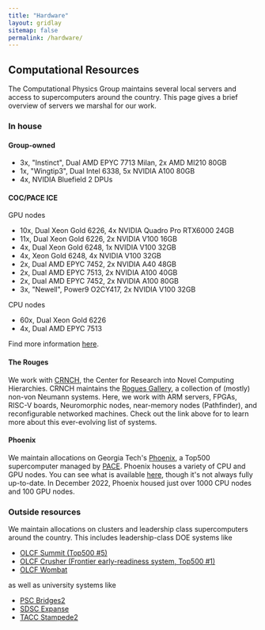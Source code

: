 ```yaml
---
title: "Hardware"
layout: gridlay
sitemap: false
permalink: /hardware/
---
```


## Computational Resources

The Computational Physics Group maintains several local servers and access to supercomputers around the country.
This page gives a brief overview of servers we marshal for our work.

### In house

<div class="jumbotron">

#### Group-owned

* 3x, "Instinct", Dual AMD EPYC 7713 Milan, 2x AMD MI210 80GB
* 1x, "Wingtip3", Dual Intel 6338, 5x NVIDIA A100 80GB
* 4x, NVIDIA Bluefield 2 DPUs

#### COC/PACE ICE

GPU nodes
* 10x, Dual Xeon Gold 6226, 4x NVIDIA Quadro Pro RTX6000 24GB
* 11x, Dual Xeon Gold 6226, 2x NVIDIA V100 16GB
* 4x,	Dual Xeon Gold 6248, 1x NVIDIA V100 32GB
* 4x, Xeon Gold 6248, 4x NVIDIA V100 32GB
* 2x,	Dual AMD EPYC 7452,	2x NVIDIA A40 48GB
* 2x,	Dual AMD EPYC 7513,	2x NVIDIA A100 40GB
* 2x,	Dual AMD EPYC 7452,	2x NVIDIA A100 80GB
* 3x, "Newell", Power9 O2CY417, 2x NVIDIA V100 32GB

CPU nodes
* 60x, Dual Xeon Gold 6226 
* 4x,	Dual AMD EPYC 7513

Find more information [here](https://docs.pace.gatech.edu/ice_cluster/ice/).

#### The Rouges 

We work with [CRNCH](https://crnch.gatech.edu/), the Center for Research into Novel Computing Hierarchies.
CRNCH maintains the [Rogues Gallery](https://gt-crnch-rg.readthedocs.io/en/main/general/rg-hardware.html), a collection of (mostly) non-von Neumann systems. 
Here, we work with ARM servers, FPGAs, RISC-V boards, Neuromorphic nodes, near-memory nodes (Pathfinder), and reconfigurable networked machines.
Check out the link above for to learn more about this ever-evolving list of systems.

#### Phoenix

We maintain allocations on Georgia Tech's [Phoenix](https://docs.pace.gatech.edu/phoenix_cluster/gettingstarted_phnx/), a Top500 supercomputer managed by [PACE](https://pace.gatech.edu/).
Phoenix houses a variety of CPU and GPU nodes.
You can see what is available [here](https://docs.pace.gatech.edu/phoenix_cluster/resources_phnx/), though it's not always fully up-to-date.
In December 2022, Phoenix housed just over 1000 CPU nodes and 100 GPU nodes.

</div>

### Outside resources

<div class="jumbotron">

We maintain allocations on clusters and leadership class supercomputers around the country. 
This includes leadership-class DOE systems like
* [OLCF Summit (Top500 #5)](https://www.olcf.ornl.gov/summit/)
* [OLCF Crusher (Frontier early-readiness system, Top500 #1)](https://docs.olcf.ornl.gov/systems/crusher_quick_start_guide.html)
* [OLCF Wombat](https://www.olcf.ornl.gov/olcf-resources/compute-systems/wombat/)

as well as university systems like
* [PSC Bridges2](https://www.psc.edu/resources/bridges-2/)
* [SDSC Expanse](https://www.sdsc.edu/services/hpc/expanse/)
* [TACC Stampede2](https://portal.tacc.utexas.edu/user-guides/stampede2)

</div>
